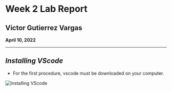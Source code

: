 # Week 2 Lab Report

## Victor Gutierrez Vargas 

**April 10, 2022**

---

## *Installing VScode*

* For the first procedure, vscode must be downloaded on your computer. 

![Installing VScode]("C:\Users\victo\OneDrive\Pictures\Screenshots\installingVscode.png")